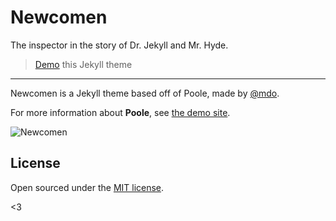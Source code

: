 # Newcomen

The inspector in the story of Dr. Jekyll and Mr. Hyde.

> [Demo](https://suspicious-villani-304da9.netlify.com/) this Jekyll theme

---

Newcomen is a Jekyll theme based off of Poole, made by [@mdo](https://twitter.com/mdo).

For more information about **Poole**, see [the demo site](http://demo.getpoole.com).

![Newcomen](/goods/pic1.png)

## License

Open sourced under the [MIT license](LICENSE.md).

<3

